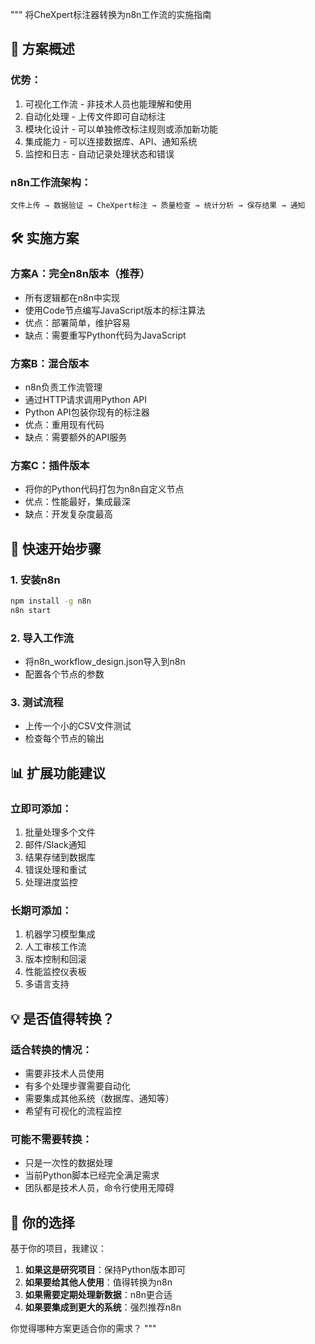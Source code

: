 """
将CheXpert标注器转换为n8n工作流的实施指南

## 🎯 方案概述

### 优势：
1. 可视化工作流 - 非技术人员也能理解和使用
2. 自动化处理 - 上传文件即可自动标注
3. 模块化设计 - 可以单独修改标注规则或添加新功能
4. 集成能力 - 可以连接数据库、API、通知系统
5. 监控和日志 - 自动记录处理状态和错误

### n8n工作流架构：
```
文件上传 → 数据验证 → CheXpert标注 → 质量检查 → 统计分析 → 保存结果 → 通知
```

## 🛠️ 实施方案

### 方案A：完全n8n版本（推荐）
- 所有逻辑都在n8n中实现
- 使用Code节点编写JavaScript版本的标注算法
- 优点：部署简单，维护容易
- 缺点：需要重写Python代码为JavaScript

### 方案B：混合版本
- n8n负责工作流管理
- 通过HTTP请求调用Python API
- Python API包装你现有的标注器
- 优点：重用现有代码
- 缺点：需要额外的API服务

### 方案C：插件版本
- 将你的Python代码打包为n8n自定义节点
- 优点：性能最好，集成最深
- 缺点：开发复杂度最高

## 🚀 快速开始步骤

### 1. 安装n8n
```bash
npm install -g n8n
n8n start
```

### 2. 导入工作流
- 将n8n_workflow_design.json导入到n8n
- 配置各个节点的参数

### 3. 测试流程
- 上传一个小的CSV文件测试
- 检查每个节点的输出

## 📊 扩展功能建议

### 立即可添加：
1. 批量处理多个文件
2. 邮件/Slack通知
3. 结果存储到数据库
4. 错误处理和重试
5. 处理进度监控

### 长期可添加：
1. 机器学习模型集成
2. 人工审核工作流
3. 版本控制和回滚
4. 性能监控仪表板
5. 多语言支持

## 💡 是否值得转换？

### 适合转换的情况：
- 需要非技术人员使用
- 有多个处理步骤需要自动化
- 需要集成其他系统（数据库、通知等）
- 希望有可视化的流程监控

### 可能不需要转换：
- 只是一次性的数据处理
- 当前Python脚本已经完全满足需求
- 团队都是技术人员，命令行使用无障碍

## 🤔 你的选择

基于你的项目，我建议：

1. **如果这是研究项目**：保持Python版本即可
2. **如果要给其他人使用**：值得转换为n8n
3. **如果需要定期处理新数据**：n8n更合适
4. **如果要集成到更大的系统**：强烈推荐n8n

你觉得哪种方案更适合你的需求？
"""
